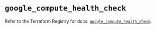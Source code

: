 # `google_compute_health_check`

Refer to the Terraform Registry for docs: [`google_compute_health_check`](https://registry.terraform.io/providers/hashicorp/google-beta/6.18.0/docs/resources/google_compute_health_check).

